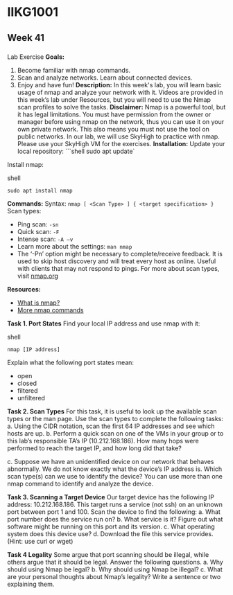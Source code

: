 # IIKG1001 
## Week 41 
### 
Lab Exercise  **Goals:** 
1. Become familiar with nmap commands. 
2. Scan and analyze networks. Learn about connected devices. 
3. Enjoy and have fun!  **Description:** In this week's lab, you will learn basic usage of nmap and analyze your network with it. Videos are provided in this week’s lab under Resources, but you will need to use the Nmap scan profiles to solve the tasks.  **Disclaimer:** Nmap is a powerful tool, but it has legal limitations. You must have permission from the owner or manager before using nmap on the network, thus you can use it on your own private network. This also means you must not use the tool on public networks. In our lab, we will use SkyHigh to practice with nmap. Please use your SkyHigh VM for the exercises.  **Installation:** Update your local repository: ```shell sudo apt update`

Install nmap:

shell

`sudo apt install nmap`

**Commands:** Syntax: `nmap [ <Scan Type> ] { <target specification> }` Scan types:

- Ping scan: `-sn`
- Quick scan: `-F`
- Intense scan: `-A –v`
- Learn more about the settings: `man nmap`
- The ‘-Pn’ option might be necessary to complete/receive feedback. It is used to skip host discovery and will treat every host as online. Useful with clients that may not respond to pings. For more about scan types, visit [nmap.org](https://nmap.org)

**Resources:**

- [What is nmap?](https://youtu.be/3Ab1gw8vQjg)
- [More nmap commands](https://youtu.be/5tzp9QzwnUQ?t=112)

**Task 1. Port States** Find your local IP address and use nmap with it:

shell

`nmap [IP address]`

Explain what the following port states mean:

- open
- closed
- filtered
- unfiltered

**Task 2. Scan Types** For this task, it is useful to look up the available scan types or the man page. Use the scan types to complete the following tasks: a. Using the CIDR notation, scan the first 64 IP addresses and see which hosts are up. b. Perform a quick scan on one of the VMs in your group or to this lab’s responsible TA’s IP (10.212.168.186). How many hops were performed to reach the target IP, and how long did that take?

c. Suppose we have an unidentified device on our network that behaves abnormally. We do not know exactly what the device’s IP address is. Which scan type(s) can we use to identify the device? You can use more than one nmap command to identify and analyze the device.

**Task 3. Scanning a Target Device** Our target device has the following IP address: 10.212.168.186. This target runs a service (not ssh) on an unknown port between port 1 and 100. Scan the device to find the following: a. What port number does the service run on? b. What service is it? Figure out what software might be running on this port and its version. c. What operating system does this device use? d. Download the file this service provides. (Hint: use curl or wget)

**Task 4 Legality** Some argue that port scanning should be illegal, while others argue that it should be legal. Answer the following questions. a. Why should using Nmap be legal? b. Why should using Nmap be illegal? c. What are your personal thoughts about Nmap’s legality? Write a sentence or two explaining them.